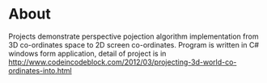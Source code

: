 # About

Projects demonstrate perspective pojection algorithm implementation from 3D co-ordinates space to 2D screen co-ordinates. 
Program is written in C# windows form application, detail of project is in http://www.codeincodeblock.com/2012/03/projecting-3d-world-co-ordinates-into.html
